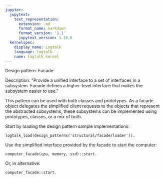 ```yaml
---
jupyter:
  jupytext:
    text_representation:
      extension: .md
      format_name: markdown
      format_version: '1.1'
      jupytext_version: 1.16.6
  kernelspec:
    display_name: Logtalk
    language: logtalk
    name: logtalk_kernel
---
```


<!--
________________________________________________________________________

This file is part of Logtalk <https://logtalk.org/>  
SPDX-FileCopyrightText: 1998-2025 Paulo Moura <pmoura@logtalk.org>  
SPDX-License-Identifier: Apache-2.0

Licensed under the Apache License, Version 2.0 (the "License");
you may not use this file except in compliance with the License.
You may obtain a copy of the License at

    http://www.apache.org/licenses/LICENSE-2.0

Unless required by applicable law or agreed to in writing, software
distributed under the License is distributed on an "AS IS" BASIS,
WITHOUT WARRANTIES OR CONDITIONS OF ANY KIND, either express or implied.
See the License for the specific language governing permissions and
limitations under the License.
________________________________________________________________________
-->

Design pattern:
	Facade

Description:
	"Provide a unified interface to a set of interfaces in a subsystem.
	Facade defines a higher-level interface that makes the subsystem
	easier to use."

This pattern can be used with both classes and prototypes. As a facade
object delegates the simplified client requests to the objects that
represent the abstracted subsystems, these subsystems can be implemented
using prototypes, classes, or a mix of both.

Start by loading the design pattern sample implementations:

```logtalk
logtalk_load(design_patterns('structural/facade/loader')).
```

Use the simplified interface provided by the facade to start the computer:

```logtalk
computer_facade(cpu, memory, ssd)::start.
```

<!--
Freezing processor.
Loading from 0x00 data: Some data from sector 100 with size 1024
Jumping to: 0x00
Executing.

true.
-->

Or, in alternative:

```logtalk
computer_facade::start.
```

<!--
Freezing processor.
Loading from 0x00 data: Some data from sector 100 with size 1024
Jumping to: 0x00
Executing.

true.
-->
